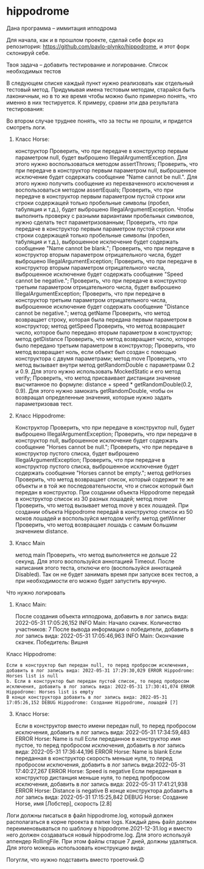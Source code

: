 # hippodrome

Дана программа – иммитация ипподрома

Для начала, как и в прошлом проекте, сделай себе форк из репозитория: https://github.com/pavlo-plynko/hippodrome, и этот форк склонируй себе.

Твоя задача – добавить тестирование и логирование.
Список необходимых тестов

В следующем списке каждый пункт нужно реализовать как отдельный тестовый метод. Придумывая имена тестовым методам, старайся быть лаконичным, но в то же время чтобы можно было примерно понять, что именно в них тестируется. К примеру, сравни эти два результата тестирования:

Во втором случае труднее понять, что за тесты не прошли, и придется смотреть логи.
1. Класс Horse:

    конструктор
        Проверить, что при передаче в конструктор первым параметром null, будет выброшено IllegalArgumentException. Для этого нужно воспользоваться методом assertThrows;
        Проверить, что при передаче в конструктор первым параметром null, выброшенное исключение будет содержать сообщение "Name cannot be null.". Для этого нужно получить сообщение из перехваченного исключения и воспользоваться методом assertEquals;
        Проверить, что при передаче в конструктор первым параметром пустой строки или строки содержащей только пробельные символы (пробел, табуляция и т.д.), будет выброшено IllegalArgumentException. Чтобы выполнить проверку с разными вариантами пробельных символов, нужно сделать тест параметризованным;
        Проверить, что при передаче в конструктор первым параметром пустой строки или строки содержащей только пробельные символы (пробел, табуляция и т.д.), выброшенное исключение будет содержать сообщение "Name cannot be blank.";
        Проверить, что при передаче в конструктор вторым параметром отрицательного числа, будет выброшено IllegalArgumentException;
        Проверить, что при передаче в конструктор вторым параметром отрицательного числа, выброшенное исключение будет содержать сообщение "Speed cannot be negative.";
        Проверить, что при передаче в конструктор третьим параметром отрицательного числа, будет выброшено IllegalArgumentException;
        Проверить, что при передаче в конструктор третьим параметром отрицательного числа, выброшенное исключение будет содержать сообщение "Distance cannot be negative.";
    метод getName
        Проверить, что метод возвращает строку, которая была передана первым параметром в конструктор;
    метод getSpeed
        Проверить, что метод возвращает число, которое было передано вторым параметром в конструктор;
    метод getDistance
        Проверить, что метод возвращает число, которое было передано третьим параметром в конструктор;
        Проверить, что метод возвращает ноль, если объект был создан с помощью конструктора с двумя параметрами;
    метод move
        Проверить, что метод вызывает внутри метод getRandomDouble с параметрами 0.2 и 0.9. Для этого нужно использовать MockedStatic и его метод verify;
        Проверить, что метод присваивает дистанции значение высчитанное по формуле: distance + speed * getRandomDouble(0.2, 0.9). Для этого нужно замокать getRandomDouble, чтобы он возвращал определенные значения, которые нужно задать параметризовав тест.

2. Класс Hippodrome:

    Конструктор
        Проверить, что при передаче в конструктор null, будет выброшено IllegalArgumentException;
        Проверить, что при передаче в конструктор null, выброшенное исключение будет содержать сообщение "Horses cannot be null.";
        Проверить, что при передаче в конструктор пустого списка, будет выброшено IllegalArgumentException;
        Проверить, что при передаче в конструктор пустого списка, выброшенное исключение будет содержать сообщение "Horses cannot be empty.";
    метод getHorses
        Проверить, что метод возвращает список, который содержит те же объекты и в той же последовательности, что и список который был передан в конструктор. При создании объекта Hippodrome передай в конструктор список из 30 разных лошадей;
    метод move
        Проверить, что метод вызывает метод move у всех лошадей. При создании объекта Hippodrome передай в конструктор список из 50 моков лошадей и воспользуйся методом verify.
    метод getWinner
        Проверить, что метод возвращает лошадь с самым большим значением distance.

3. Класс Main

    метод main
        Проверить, что метод выполняется не дольше 22 секунд. Для этого воспользуйся аннотацией Timeout. После написания этого теста, отключи его (воспользуйся аннотацией Disabled). Так он не будет занимать время при запуске всех тестов, а при необходимости его можно будет запустить вручную.

Что нужно логировать
1. Класс Main:

    После создания объекта ипподрома, добавить в лог запись вида: 2022-05-31 17:05:26,152 INFO Main: Начало скачек. Количество участников: 7
    После вывода информации о победители, добавить в лог запись вида: 2022-05-31 17:05:46,963 INFO Main: Окончание скачек. Победитель: Вишня

Класс Hippodrome:

    Если в конструктор был передан null, то перед пробросом исключения, добавить в лог запись вида: 2022-05-31 17:29:30,029 ERROR Hippodrome: Horses list is null
    b. Если в конструктор был передан пустой список, то перед пробросом исключения, добавить в лог запись вида: 2022-05-31 17:30:41,074 ERROR Hippodrome: Horses list is empty
    В конце конструктора добавить в лог запись вида: 2022-05-31 17:05:26,152 DEBUG Hippodrome: Создание Hippodrome, лошадей [7]

3. Класс Horse:

    Если в конструктор вместо имени передан null, то перед пробросом исключения, добавить в лог запись вида: 2022-05-31 17:34:59,483 ERROR Horse: Name is null
    Если переданное в конструктор имя пустое, то перед пробросом исключения, добавить в лог запись вида: 2022-05-31 17:36:44,196 ERROR Horse: Name is blank
    Если переданная в конструктор скорость меньше нуля, то перед пробросом исключения, добавить в лог запись вида:2022-05-31 17:40:27,267 ERROR Horse: Speed is negative
    Если переданная в конструктор дистанция меньше нуля, то перед пробросом исключения, добавить в лог запись вида: 2022-05-31 17:41:21,938 ERROR Horse: Distance is negative
    В конце конструктора добавить в лог запись вида: 2022-05-31 17:15:25,842 DEBUG Horse: Создание Horse, имя [Лобстер], скорость [2.8]

Логи должны писаться в файл hippodrome.log, который должен располагаться в корне проекта в папке logs. Каждый день файл должен переименовываться по шаблону в hippodrome.2021-12-31.log и вместо него должен создаваться новый hippodrome.log. Для этого используй аппендер RollingFile. При этом файлы старше 7 дней, должны удаляться. Для этого можешь использовать конструкцию вида:

<DefaultRolloverStrategy>
    <Delete …>
        <IfFileName …/>
        <IfLastModified …/>
    </Delete>
</DefaultRolloverStrategy>

Погугли, что нужно подставить вместо троеточий.😊
